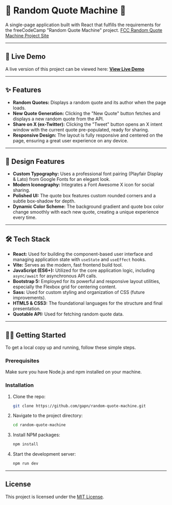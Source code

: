 # 💬 Random Quote Machine 💬

A single-page application built with React that fulfills the requirements for the freeCodeCamp "Random Quote Machine" project.
[FCC Random Quote Machine Project Site](https://www.freecodecamp.org/learn/front-end-development-libraries/front-end-development-libraries-projects/build-a-random-quote-machine)

---

## 🚀 Live Demo

A live version of this project can be viewed here: **[View Live Demo](https://random-quote-machine-ruddy.vercel.app/)**

---

## ✨ Features

* **Random Quotes:** Displays a random quote and its author when the page loads.
* **New Quote Generation:** Clicking the "New Quote" button fetches and displays a new random quote from the API.
* **Share on X (ex-Twitter):** Clicking the "Tweet" button opens an X intent window with the current quote pre-populated, ready for sharing.
* **Responsive Design:** The layout is fully responsive and centered on the page, ensuring a great user experience on any device.

---

## 🎨 Design Features

* **Custom Typography:** Uses a professional font pairing (Playfair Display & Lato) from Google Fonts for an elegant look.
* **Modern Iconography:** Integrates a Font Awesome X icon for social sharing.
* **Polished UI:** The quote box features custom rounded corners and a subtle box-shadow for depth.
* **Dynamic Color Scheme:** The background gradient and quote box color change smoothly with each new quote, creating a unique experience every time.

---

## 🛠️ Tech Stack

* **React:** Used for building the component-based user interface and managing application state with `useState` and `useEffect` hooks.
* **Vite:** Serves as the modern, fast frontend build tool.
* **JavaScript (ES6+):** Utilized for the core application logic, including `async/await` for asynchronous API calls.
* **Bootstrap 5:** Employed for its powerful and responsive layout utilities, especially the Flexbox grid for centering content.
* **Sass:** Used for custom styling and organization of CSS (future improvements).
* **HTML5 & CSS3:** The foundational languages for the structure and final presentation.
* **Quotable API:** Used for fetching random quote data.

---

## 🧑‍💻 Getting Started

To get a local copy up and running, follow these simple steps.

### Prerequisites

Make sure you have Node.js and npm installed on your machine.

### Installation

1.  Clone the repo:
    ```sh
    git clone https://github.com/gapn/random-quote-machine.git
    ```
2.  Navigate to the project directory:
    ```sh
    cd random-quote-machine
    ```
3.  Install NPM packages:
    ```sh
    npm install
    ```
4.  Start the development server:
    ```sh
    npm run dev
    ```

---

## License

This project is licensed under the [MIT License](./LICENSE.txt).